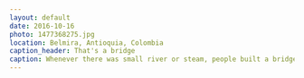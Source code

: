 ```yaml
---
layout: default
date: 2016-10-16
photo: 1477368275.jpg
location: Belmira, Antioquia, Colombia
caption_header: That's a bridge
caption: Whenever there was small river or steam, people built a bridge that big and gorgeous at this one! jajaja (laugh in spanish)
---
```


